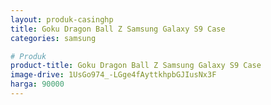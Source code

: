 ```yaml
---
layout: produk-casinghp
title: Goku Dragon Ball Z Samsung Galaxy S9 Case
categories: samsung

# Produk
product-title: Goku Dragon Ball Z Samsung Galaxy S9 Case
image-drive: 1UsGo974_-LGge4fAyttkhpbGJIusNx3F
harga: 90000
---
```

